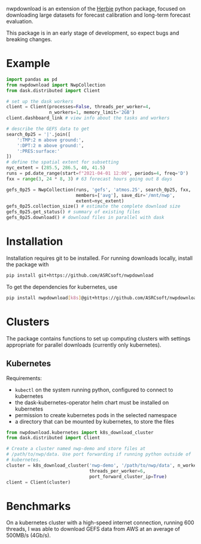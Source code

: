 nwpdownload is an extension of the [Herbie](https://herbie.readthedocs.io/)
python package, focused on downloading large datasets for forecast calibration
and long-term forecast evaluation.

This package is in an early stage of development, so expect bugs and breaking
changes.

# Example

```python
import pandas as pd
from nwpdownload import NwpCollection
from dask.distributed import Client

# set up the dask workers
client = Client(processes=False, threads_per_worker=4,
                n_workers=1, memory_limit='2GB')
client.dashboard_link # view info about the tasks and workers

# describe the GEFS data to get
search_0p25 = '|'.join([
    ':TMP:2 m above ground:',
    ':DPT:2 m above ground:',
    ':PRES:surface:'
])
# define the spatial extent for subsetting
nyc_extent = (285.5, 286.5, 40, 41.5)
runs = pd.date_range(start=f"2021-04-01 12:00", periods=4, freq='D')
fxx = range(3, 24 * 8, 3) # 63 forecast hours going out 8 days

gefs_0p25 = NwpCollection(runs, 'gefs', 'atmos.25', search_0p25, fxx,
                          members=['avg'], save_dir='/mnt/nwp',
                          extent=nyc_extent)
gefs_0p25.collection_size() # estimate the complete download size
gefs_0p25.get_status() # summary of existing files
gefs_0p25.download() # download files in parallel with dask
```

# Installation

Installation requires git to be installed. For running downloads locally,
install the package with

```sh
pip install git+https://github.com/ASRCsoft/nwpdownload
```

To get the dependencies for kubernetes, use

```sh
pip install nwpdownload[k8s]@git+https://github.com/ASRCsoft/nwpdownload
```

# Clusters

The package contains functions to set up computing clusters with settings
appropriate for parallel downloads (currently only kubernetes).

## Kubernetes

Requirements:

- `kubectl` on the system running python, configured to connect to kubernetes
- the dask-kubernetes-operator helm chart must be installed on kubernetes
- permission to create kubernetes pods in the selected namespace
- a directory that can be mounted by kubernetes, to store the files

```python
from nwpdownload.kubernetes import k8s_download_cluster
from dask.distributed import Client

# Create a cluster named nwp-demo and store files at
# /path/to/nwp/data. Use port forwarding if running python outside of
# kubernetes.
cluster = k8s_download_cluster('nwp-demo', '/path/to/nwp/data', n_workers=1,
                               threads_per_worker=6,
                               port_forward_cluster_ip=True)
client = Client(cluster)
```

# Benchmarks

On a kubernetes cluster with a high-speed internet connection, running 600
threads, I was able to download GEFS data from AWS at an average of 500MB/s
(4Gb/s).
